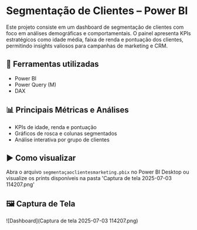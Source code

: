 # Segmentação de Clientes – Power BI

Este projeto consiste em um dashboard de segmentação de clientes com foco em análises demográficas e comportamentais. O painel apresenta KPIs estratégicos como idade média, faixa de renda e pontuação dos clientes, permitindo insights valiosos para campanhas de marketing e CRM.

## 🔧 Ferramentas utilizadas
- Power BI
- Power Query (M)
- DAX

## 📊 Principais Métricas e Análises
- KPIs de idade, renda e pontuação
- Gráficos de rosca e colunas segmentados
- Análise interativa por grupo de clientes

## ▶️ Como visualizar
Abra o arquivo `segmentaçaoclientesmarketing.pbix` no Power BI Desktop ou visualize os prints disponíveis na pasta 'Captura de tela 2025-07-03 114207.png' 

## 🖼 Captura de Tela
![Dashboard](Captura de tela 2025-07-03 114207.png)
